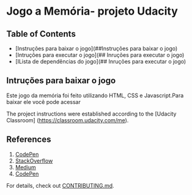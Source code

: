 # Jogo a Memória- projeto Udacity

## Table of Contents

* [Instruções para baixar o jogo](##Instruções para baixar o jogo)
* [Intruções para executar o jogo](## Inruções para executar o jogo)
* [ILista de dependências do jogo](## Inruções para executar o jogo)

## Intruções para baixar o jogo
Este jogo da memória foi feito utilizando HTML, CSS e Javascript.Para baixar ele você pode acessar 


The project instructions were established according to the [Udacity Classroom]
(https://classroom.udacity.com/me).

## References
1.  [CodePen](https://codepen.io/natewiley/pen/HBrbL)
2.  [StackOverflow](https://stackoverflow.com/questions/2450954/how-to-randomize-shuffle-a-javascript-array)
3.  [Medium](https://medium.com/code-sketch/jogo-da-memoria-em-vanilla-javascript-6129e5eac7a5)
1.  [CodePen](https://codepen.io/Caysle/pen/aYYKRp)

For details, check out [CONTRIBUTING.md](CONTRIBUTING.md).
